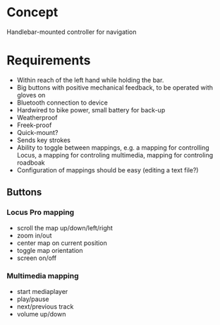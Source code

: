 # Concept

Handlebar-mounted controller for navigation


# Requirements


* Within reach of the left hand while holding the bar.
* Big buttons with positive mechanical feedback, to be operated with gloves on 
* Bluetooth connection to device
* Hardwired to bike power, small battery for back-up
* Weatherproof
* Freek-proof
* Quick-mount? 
* Sends key strokes
* Ability to toggle between mappings, e.g. a mapping for controlling Locus, a mapping for controling multimedia, mapping for controling roadboak
* Configuration of mappings should be easy (editing a text file?) 


## Buttons

### Locus Pro mapping
* scroll the map up/down/left/right
* zoom in/out 
* center map on current position
* toggle map orientation 
* screen on/off

### Multimedia mapping
* start mediaplayer
* play/pause
* next/previous track
* volume up/down

